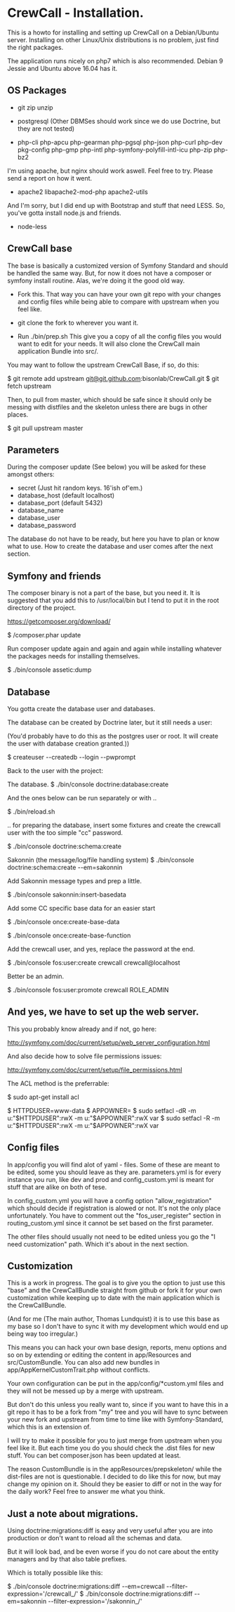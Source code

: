 CrewCall - Installation.
======================

This is a howto for installing and setting up CrewCall on a Debian/Ubuntu server. Installing on other Linux/Unix distributions is no problem, just find the right packages.

The application runs nicely on php7 which is also recommended. Debian 9 Jessie  and Ubuntu above 16.04 has it.


OS Packages
-----------

 * git zip unzip
 * postgresql (Other DBMSes should work since we do use Doctrine, but they are not tested)

 * php-cli php-apcu php-gearman php-pgsql php-json php-curl php-dev pkg-config php-gmp php-intl php-symfony-polyfill-intl-icu php-zip php-bz2

I'm using apache, but nginx should work aswell. Feel free to try. Please send a report on how it went.

 * apache2 libapache2-mod-php apache2-utils

And I'm sorry, but I did end up with Bootstrap and stuff that need LESS. So, you've gotta install node.js and friends.

 * node-less

CrewCall base
-----------

The base is basically a customized version of Symfony Standard and should be handled the same way. But, for now it does not have a composer or symfony install routine. Alas, we're doing it the good old way.

 - Fork this. That way you can have your own git repo with your changes and config files while being able to compare with upstream when you feel like.

 - git clone the fork to wherever you want it.

 - Run ./bin/prep.sh  This give you a copy of all the config files you would want to edit for your needs. It will also clone the CrewCall main application Bundle into src/.

You may want to follow the upstream CrewCall Base, if so, do this:

$ git remote add upstream git@git.github.com:bisonlab/CrewCall.git 
$ git fetch upstream

Then, to pull from master, which should be safe since it should only be messing with distfiles and the skeleton unless there are bugs in other places.

$ git pull upstream master


Parameters
----------

During the composer update (See below) you will be asked for these amongst others:

 * secret (Just hit random keys. 16'ish of'em.)
 * database_host (default localhost)
 * database_port  (default 5432)
 * database_name
 * database_user
 * database_password

The database do not have to be ready, but here you have to plan or know what to use.
How to create the database and user comes after the next section.


Symfony and friends
-------------------

The composer binary is not a part of the base, but you need it. It is suggested that you add this to /usr/local/bin but I tend to put it in the root directory of the project.

https://getcomposer.org/download/

$ <wherever>/composer.phar update

Run composer update again and again and again while installing whatever the packages needs for installing themselves.

$ ./bin/console assetic:dump


Database
--------

You gotta create the database user and databases.

The database can be created by Doctrine later, but it still needs a user:

(You'd probably have to do this as the postgres user or root. It will create the user with database creation granted.))

$ createuser --createdb --login --pwprompt <DBUSER>

Back to the user with the project:

The database.
$ ./bin/console doctrine:database:create

And the ones below can be run separately or with  ..

$ ./bin/reload.sh

.. for preparing the database, insert some fixtures and create the crewcall user with the too simple "cc" password.

$ ./bin/console doctrine:schema:create

Sakonnin (the message/log/file handling system)
$ ./bin/console doctrine:schema:create --em=sakonnin

Add Sakonnin message types and prep a little.

$ ./bin/console sakonnin:insert-basedata

Add some CC specific base data for an easier start

$ ./bin/console once:create-base-data

$ ./bin/console once:create-base-function

Add the crewcall user, and yes, replace the password at the end.

$ ./bin/console fos:user:create crewcall crewcall@localhost <PASSWORD>

Better be an admin.

$ ./bin/console fos:user:promote crewcall ROLE_ADMIN


And yes, we have to set up the web server.
-----------------------------------------

This you probably know already and if not, go here:

http://symfony.com/doc/current/setup/web_server_configuration.html

And also decide how to solve file permissions issues:

http://symfony.com/doc/current/setup/file_permissions.html

The ACL method is the preferrable:

$ sudo apt-get install acl

$ HTTPDUSER=www-data
$ APPOWNER=<your username>
$ sudo setfacl -dR -m u:"$HTTPDUSER":rwX -m u:"$APPOWNER":rwX var
$ sudo setfacl -R -m u:"$HTTPDUSER":rwX -m u:"$APPOWNER":rwX var


Config files
-------------

In app/config you will find alot of yaml - files. Some of these are meant to be edited, some you should leave as they are. parameters.yml is for every instance you run, like dev and prod and config_custom.yml is meant for stuff that are alike on both of tese.

In config_custom.yml you will have a config option "allow_registration" which should decide if registration is alowed or not. It's not the only place unfortunately. You have to comment out the "fos_user_register" section in routing_custom.yml since it cannot be set based on the first parameter.

The other files should usually not need to be edited unless you go the "I need customization" path. Which it's about in the next section.


Customization
-------------

This is a work in progress. The goal is to give you the option to just use this "base" and the CrewCallBundle straight from github or fork it for your own customization while keeping up to date with the main application which is the CrewCallBundle.

(And for me (The main author, Thomas Lundquist) it is to use this base as my base so I don't have to sync it with my development which would end up being way too irregular.)

This means you can hack your own base design, reports, menu options and so on by extending or editing the content in app/Resources and src/CustomBundle. You can also add new bundles in app/AppKernelCustomTrait.php without conflicts.

Your own configuration can be put in the app/config/\*custom.yml files and they will not be messed up by a merge with upstream. 

But don't do this unless you really want to, since if you want to have this in a git repo it has to be a fork from "my" tree and you will have to sync between your new fork and upstream from time to time like with Symfony-Standard, which this is an extension of.

I will try to make it possible for you to just merge from upstream when you feel like it. But each time you do you should check the .dist files for new stuff. You can bet composer.json has been updated at least.

The reason CustomBundle is in the appResources/prepskeleton/ while the dist-files are not is questionable. I decided to do like this for now, but may change my opinion on it. Should they be easier to diff or not in the way for the daily work? Feel free to answer me what you think.


Just a note about migrations.
-----------------------------

Using doctrine:migrations:diff is easy and very useful after you are into production or don't want to reload all the schemas and data.

But it will look bad, and be even worse if you do not care about the entity managers and by that also table prefixes.

Which is totally possible like this:

$ ./bin/console doctrine:migrations:diff  --em=crewcall --filter-expression='/crewcall_/'
$ ./bin/console doctrine:migrations:diff  --em=sakonnin --filter-expression='/sakonnin_/'
